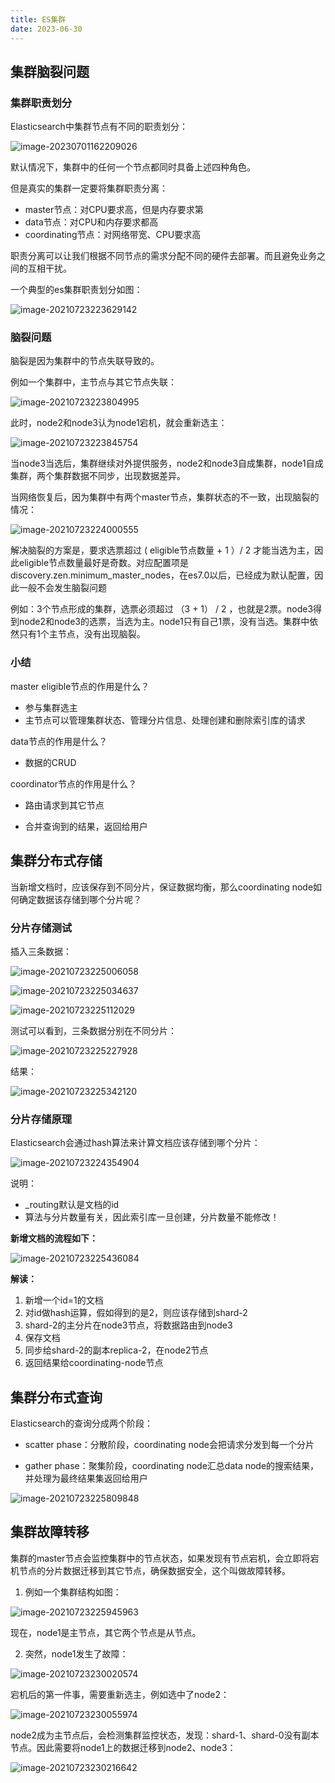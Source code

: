 ```yaml
---
title: ES集群
date: 2023-06-30
---
```


## 集群脑裂问题

### 集群职责划分

Elasticsearch中集群节点有不同的职责划分：

![image-20230701162209026](https://qijiayi-image.oss-cn-shenzhen.aliyuncs.com/img/202307011622110.png)



默认情况下，集群中的任何一个节点都同时具备上述四种角色。

但是真实的集群一定要将集群职责分离：

- master节点：对CPU要求高，但是内存要求第
- data节点：对CPU和内存要求都高
- coordinating节点：对网络带宽、CPU要求高

职责分离可以让我们根据不同节点的需求分配不同的硬件去部署。而且避免业务之间的互相干扰。

一个典型的es集群职责划分如图：

![image-20210723223629142](https://qijiayi-image.oss-cn-shenzhen.aliyuncs.com/img/202307011622251.png)

### 脑裂问题

脑裂是因为集群中的节点失联导致的。

例如一个集群中，主节点与其它节点失联：

![image-20210723223804995](https://qijiayi-image.oss-cn-shenzhen.aliyuncs.com/img/202307011622665.png)

此时，node2和node3认为node1宕机，就会重新选主：

![image-20210723223845754](https://qijiayi-image.oss-cn-shenzhen.aliyuncs.com/img/202307011622557.png)

当node3当选后，集群继续对外提供服务，node2和node3自成集群，node1自成集群，两个集群数据不同步，出现数据差异。

当网络恢复后，因为集群中有两个master节点，集群状态的不一致，出现脑裂的情况：

![image-20210723224000555](https://qijiayi-image.oss-cn-shenzhen.aliyuncs.com/img/202307311148205.png)



解决脑裂的方案是，要求选票超过 ( eligible节点数量 + 1 ）/ 2 才能当选为主，因此eligible节点数量最好是奇数。对应配置项是discovery.zen.minimum_master_nodes，在es7.0以后，已经成为默认配置，因此一般不会发生脑裂问题



例如：3个节点形成的集群，选票必须超过 （3 + 1） / 2 ，也就是2票。node3得到node2和node3的选票，当选为主。node1只有自己1票，没有当选。集群中依然只有1个主节点，没有出现脑裂。

### 小结

master eligible节点的作用是什么？

- 参与集群选主
- 主节点可以管理集群状态、管理分片信息、处理创建和删除索引库的请求

data节点的作用是什么？

- 数据的CRUD

coordinator节点的作用是什么？

- 路由请求到其它节点

- 合并查询到的结果，返回给用户

## 集群分布式存储

当新增文档时，应该保存到不同分片，保证数据均衡，那么coordinating node如何确定数据该存储到哪个分片呢？

### 分片存储测试

插入三条数据：

![image-20210723225006058](https://qijiayi-image.oss-cn-shenzhen.aliyuncs.com/img/202307011623170.png)



![image-20210723225034637](https://qijiayi-image.oss-cn-shenzhen.aliyuncs.com/img/202307011623311.png)



![image-20210723225112029](https://qijiayi-image.oss-cn-shenzhen.aliyuncs.com/img/202307011623765.png)



测试可以看到，三条数据分别在不同分片：

![image-20210723225227928](https://qijiayi-image.oss-cn-shenzhen.aliyuncs.com/img/202307011623528.png)

结果：

![image-20210723225342120](https://qijiayi-image.oss-cn-shenzhen.aliyuncs.com/img/202307011623556.png)



### 分片存储原理

Elasticsearch会通过hash算法来计算文档应该存储到哪个分片：

![image-20210723224354904](https://qijiayi-image.oss-cn-shenzhen.aliyuncs.com/img/202307011623325.png)



说明：

- _routing默认是文档的id
- 算法与分片数量有关，因此索引库一旦创建，分片数量不能修改！



**新增文档的流程如下：**

![image-20210723225436084](https://qijiayi-image.oss-cn-shenzhen.aliyuncs.com/img/202307011624815.png)

**解读：**

1. 新增一个id=1的文档
2. 对id做hash运算，假如得到的是2，则应该存储到shard-2
3. shard-2的主分片在node3节点，将数据路由到node3
4. 保存文档
5. 同步给shard-2的副本replica-2，在node2节点
6. 返回结果给coordinating-node节点

## 集群分布式查询

Elasticsearch的查询分成两个阶段：

- scatter phase：分散阶段，coordinating node会把请求分发到每一个分片

- gather phase：聚集阶段，coordinating node汇总data node的搜索结果，并处理为最终结果集返回给用户

![image-20210723225809848](https://qijiayi-image.oss-cn-shenzhen.aliyuncs.com/img/202307011624078.png)

## 集群故障转移

集群的master节点会监控集群中的节点状态，如果发现有节点宕机，会立即将宕机节点的分片数据迁移到其它节点，确保数据安全，这个叫做故障转移。

1. 例如一个集群结构如图：

![image-20210723225945963](https://qijiayi-image.oss-cn-shenzhen.aliyuncs.com/img/202307011624600.png)

现在，node1是主节点，其它两个节点是从节点。

2. 突然，node1发生了故障：

![image-20210723230020574](https://qijiayi-image.oss-cn-shenzhen.aliyuncs.com/img/202307011625854.png)



宕机后的第一件事，需要重新选主，例如选中了node2：

![image-20210723230055974](https://qijiayi-image.oss-cn-shenzhen.aliyuncs.com/img/202307011625422.png)



node2成为主节点后，会检测集群监控状态，发现：shard-1、shard-0没有副本节点。因此需要将node1上的数据迁移到node2、node3：

![image-20210723230216642](https://qijiayi-image.oss-cn-shenzhen.aliyuncs.com/img/202307011625390.png)



